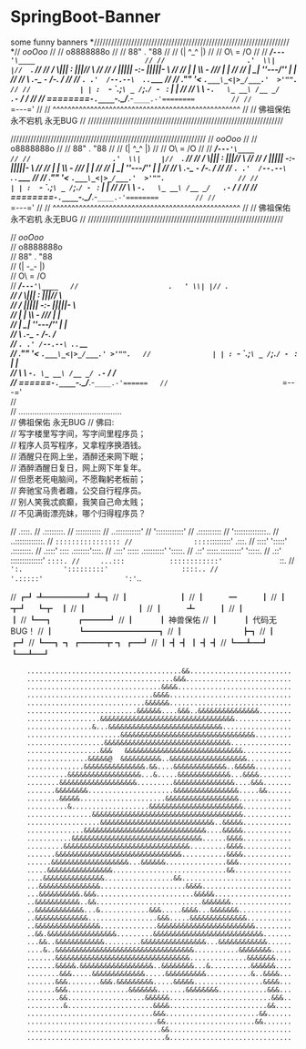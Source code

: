 # SpringBoot-Banner
some funny banners
*////////////////////////////////////////////////////////////////////
*//                          _ooOoo_                               //
//                         o8888888o                              //
//                         88" . "88                              //
//                         (| ^_^ |)                              //
//                         O\  =  /O                              //
//                      ____/`---'\____                           //
//                    .'  \\|     |//  `.                         //
//                   /  \\|||  :  |||//  \                        //
//                  /  _||||| -:- |||||-  \                       //
//                  |   | \\\  -  /// |   |                       //
//                  | \_|  ''\---/''  |   |                       //
//                  \  .-\__  `-`  ___/-. /                       //
//                ___`. .'  /--.--\  `. . ___                     //
//              ."" '<  `.___\_<|>_/___.'  >'"".                  //
//            | | :  `- \`.;`\ _ /`;.`/ - ` : | |                 //
//            \  \ `-.   \_ __\ /__ _/   .-` /  /                 //
//      ========`-.____`-.___\_____/___.-`____.-'========         //
//                           `=---='                              //
//      ^^^^^^^^^^^^^^^^^^^^^^^^^^^^^^^^^^^^^^^^^^^^^^^^^^        //
//                   佛祖保佑       永不宕机     永无BUG          //
////////////////////////////////////////////////////////////////////




////////////////////////////////////////////////////////////////////
//                          _ooOoo_                               //
//                         o8888888o                              //
//                         88" . "88                              //
//                         (| ^_^ |)                              //
//                         O\  =  /O                              //
//                      ____/`---'\____                           //
//                    .'  \\|     |//  `.                         //
//                   /  \\|||  :  |||//  \                        //
//                  /  _||||| -:- |||||-  \                       //
//                  |   | \\\  -  /// |   |                       //
//                  | \_|  ''\---/''  |   |                       //
//                  \  .-\__  `-`  ___/-. /                       //
//                ___`. .'  /--.--\  `. . ___                     //
//              ."" '<  `.___\_<|>_/___.'  >'"".                  //
//            | | :  `- \`.;`\ _ /`;.`/ - ` : | |                 //
//            \  \ `-.   \_ __\ /__ _/   .-` /  /                 //
//      ========`-.____`-.___\_____/___.-`____.-'========         //
//                           `=---='                              //
//      ^^^^^^^^^^^^^^^^^^^^^^^^^^^^^^^^^^^^^^^^^^^^^^^^^^        //
//                  佛祖保佑       永不宕机     永无BUG           //
////////////////////////////////////////////////////////////////////


//                            _ooOoo_  
//                           o8888888o  
//                           88" . "88  
//                           (| -_- |)  
//                            O\ = /O  
//                        ____/`---'\____  
//                      .   ' \\| |// `.  
//                       / \\||| : |||// \  
//                     / _||||| -:- |||||- \  
//                       | | \\\ - /// | |  
//                     | \_| ''\---/'' | |  
//                      \ .-\__ `-` ___/-. /  
//                   ___`. .' /--.--\ `. . __  
//                ."" '< `.___\_<|>_/___.' >'"".  
//               | | : `- \`.;`\ _ /`;.`/ - ` : | |  
//                 \ \ `-. \_ __\ /__ _/ .-` / /  
//         ======`-.____`-.___\_____/___.-`____.-'======  
//                            `=---='  
//  
//         .............................................  
//                  佛祖保佑             永无BUG 
//          佛曰:  
//                  写字楼里写字间，写字间里程序员；  
//                  程序人员写程序，又拿程序换酒钱。  
//                  酒醒只在网上坐，酒醉还来网下眠；  
//                  酒醉酒醒日复日，网上网下年复年。  
//                  但愿老死电脑间，不愿鞠躬老板前；  
//                  奔驰宝马贵者趣，公交自行程序员。  
//                  别人笑我忒疯癫，我笑自己命太贱；  
//                  不见满街漂亮妹，哪个归得程序员？ 





//                       .::::.
//                     .::::::::.
//                    :::::::::::
//                 ..:::::::::::'
//              '::::::::::::'
//                .::::::::::
//           '::::::::::::::..
//                ..::::::::::::.
//              ``::::::::::::::::
//               ::::``:::::::::'        .:::.
//              ::::'   ':::::'       .::::::::.
//            .::::'      ::::     .:::::::'::::.
//           .:::'       :::::  .:::::::::' ':::::.
//          .::'        :::::.:::::::::'      ':::::.
//         .::'         ::::::::::::::'         ``::::.
//     ...:::           ::::::::::::'              ``::.
//    ```` ':.          ':::::::::'                  ::::..
//                       '.:::::'                    ':'````..





//      ┏┛ ┻━━━━━┛ ┻┓
//      ┃　　　　　　 ┃
//      ┃　　　━　　　┃
//      ┃　┳┛　  ┗┳　┃
//      ┃　　　　　　 ┃
//      ┃　　　┻　　　┃
//      ┃　　　　　　 ┃
//      ┗━┓　　　┏━━━┛
//        ┃　　　┃   神兽保佑
//        ┃　　　┃   代码无BUG！
//        ┃　　　┗━━━━━━━━━┓
//        ┃　　　　　　　    ┣┓
//        ┃　　　　         ┏┛
//        ┗━┓ ┓ ┏━━━┳ ┓ ┏━┛
//          ┃ ┫ ┫   ┃ ┫ ┫
//          ┗━┻━┛   ┗━┻━┛

        ......................................&&.........................
        ....................................&&&..........................
        .................................&&&&............................
        ...............................&&&&..............................
        .............................&&&&&&..............................
        ...........................&&&&&&....&&&..&&&&&&&&&&&&&&&........
        ..................&&&&&&&&&&&&&&&&&&&&&&&&&&&&&&&&&..............
        ................&...&&&&&&&&&&&&&&&&&&&&&&&&&&&&.................
        .......................&&&&&&&&&&&&&&&&&&&&&&&&&&&&&&&&&.........
        ...................&&&&&&&&&&&&&&&&&&&&&&&&&&&&&&&...............
        ..................&&&   &&&&&&&&&&&&&&&&&&&&&&&&&&&&&............
        ...............&&&&&@  &&&&&&&&&&..&&&&&&&&&&&&&&&&&&&...........
        ..............&&&&&&&&&&&&&&&.&&....&&&&&&&&&&&&&..&&&&&.........
        ..........&&&&&&&&&&&&&&&&&&...&.....&&&&&&&&&&&&&...&&&&........
        ........&&&&&&&&&&&&&&&&&&&.........&&&&&&&&&&&&&&&....&&&.......
        .......&&&&&&&&.....................&&&&&&&&&&&&&&&&.....&&......
        ........&&&&&.....................&&&&&&&&&&&&&&&&&&.............
        ..........&...................&&&&&&&&&&&&&&&&&&&&&&&............
        ................&&&&&&&&&&&&&&&&&&&&&&&&&&&&&&&&&&&&&............
        ..................&&&&&&&&&&&&&&&&&&&&&&&&&&&&..&&&&&............
        ..............&&&&&&&&&&&&&&&&&&&&&&&&&&&&&&....&&&&&............
        ...........&&&&&&&&&&&&&&&&&&&&&&&&&&&&&&&&......&&&&............
        .........&&&&&&&&&&&&&&&&&&&&&&&&&&&&&&&.........&&&&............
        .......&&&&&&&&&&&&&&&&&&&&&&&&&&&&&&&...........&&&&............
        ......&&&&&&&&&&&&&&&&&&&...&&&&&&...............&&&.............
        .....&&&&&&&&&&&&&&&&............................&&..............
        ....&&&&&&&&&&&&&&&.................&&...........................
        ...&&&&&&&&&&&&&&&.....................&&&&......................
        ...&&&&&&&&&&.&&&........................&&&&&...................
        ..&&&&&&&&&&&..&&..........................&&&&&&&...............
        ..&&&&&&&&&&&&...&............&&&.....&&&&...&&&&&&&.............
        ..&&&&&&&&&&&&&.................&&&.....&&&&&&&&&&&&&&...........
        ..&&&&&&&&&&&&&&&&..............&&&&&&&&&&&&&&&&&&&&&&&&.........
        ..&&.&&&&&&&&&&&&&&&&&.........&&&&&&&&&&&&&&&&&&&&&&&&&&&.......
        ...&&..&&&&&&&&&&&&.........&&&&&&&&&&&&&&&&...&&&&&&&&&&&&......
        ....&..&&&&&&&&&&&&&&&&&&&&&&&&&&&&&&&&&&...........&&&&&&&&.....
        .......&&&&&&&&&&&&&&&&&&&&&&&&&&&&&&&&&..............&&&&&&&....
        .......&&&&&.&&&&&&&&&&&&&&&&&&..&&&&&&&&...&..........&&&&&&....
        ........&&&.....&&&&&&&&&&&&&.....&&&&&&&&&&...........&..&&&&...
        .......&&&........&&&.&&&&&&&&&.....&&&&&.................&&&&...
        .......&&&...............&&&&&&&.......&&&&&&&&............&&&...
        ........&&...................&&&&&&.........................&&&..
        .........&.....................&&&&........................&&....
        ...............................&&&.......................&&......
        ................................&&......................&&.......
        .................................&&..............................
        ..................................&..............................

